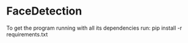 # FaceDetection
To get the program running with all its dependencies run: 
  pip install -r requirements.txt
